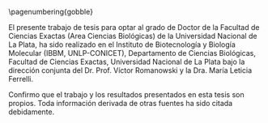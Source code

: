 \pagenumbering{gobble}

El presente trabajo de tesis para optar al grado de Doctor de la Facultad de Ciencias Exactas (Area Ciencias Biológicas) de la Universidad Nacional de La Plata, ha sido realizado en el Instituto de Biotecnología y Biología Molecular (IBBM, UNLP-CONICET), Departamento de Ciencias Biológicas, Facultad de Ciencias Exactas, Universidad Nacional de La Plata bajo la dirección conjunta del Dr. Prof. Víctor Romanowski y la Dra. María Leticia Ferrelli.

Confirmo que el trabajo y los resultados presentados en esta tesis son propios. Toda información derivada de otras fuentes ha sido citada debidamente.
